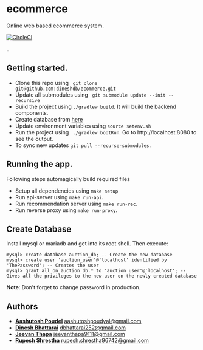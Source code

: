 # ecommerce
Online web based ecommerce system.

[![CircleCI](https://circleci.com/gh/dineshdb/auction.svg?style=svg&circle-token=71fcd4229acc7677621a9c5eed5df401a87d022c)](https://circleci.com/gh/dineshdb/auction)

..
## Getting started.
* Clone this repo using ``` git clone git@github.com:dineshdb/ecommerce.git```
* Update all submodules using ``` git submodule update --init --recursive```
* Build the project using ``` ./gradlew build ```. It will build the backend components.
* Create database from [here](#create_database)
* Update environment variables using ```source setenv.sh```
* Run the project using ``` ./gradlew bootRun```. Go to http://localhost:8080 to see the output.
* To sync new updates ``git pull --recurse-submodules``.

## Running the app.
Following steps automagically build required files
* Setup all dependencies using ``make setup``
* Run api-server using ``make run-api``.
* Run recommendation server using ``make run-rec``.
* Run reverse proxy using ``make run-proxy``.

## Create Database
Install mysql or mariadb and get into its root shell. Then execute:
```mysql
mysql> create database auction_db; -- Create the new database
mysql> create user 'auction_user'@'localhost' identified by 'ThePassword'; -- Creates the user
mysql> grant all on auction_db.* to 'auction_user'@'localhost'; -- Gives all the privileges to the new user on the newly created database
```

**Note**: Don't forget to change password in production.

## Authors
* **[Aashutosh Poudel](https://github.com/atosh502)** <aashutoshpoudyal@gmail.com>
* **[Dinesh Bhattarai](https://dbhattarai.info.np)** <dbhattarai252@gmail.com> 
* **[Jeevan Thapa](https://github.com/jeevan9111)** <jeevanthapa9111@gmail.com>
* **[Rupesh Shrestha](https://github.com/rupesh1439)** <rupesh.shrestha96742@gmail.com>
